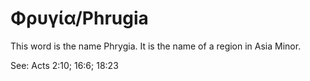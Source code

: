 # Φρυγία/Phrugia

This word is the name Phrygia. It is the name of a region in Asia Minor.

See: Acts 2:10; 16:6; 18:23
